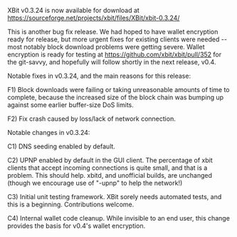 XBit v0.3.24 is now available for download at
https://sourceforge.net/projects/xbit/files/XBit/xbit-0.3.24/

This is another bug fix release.  We had hoped to have wallet encryption ready for release, but more urgent fixes for existing clients were needed -- most notably block download problems were getting severe.  Wallet encryption is ready for testing at https://github.com/xbit/xbit/pull/352 for the git-savvy, and hopefully will follow shortly in the next release, v0.4.

Notable fixes in v0.3.24, and the main reasons for this release:

F1) Block downloads were failing or taking unreasonable amounts of time to complete, because the increased size of the block chain was bumping up against some earlier buffer-size DoS limits.

F2) Fix crash caused by loss/lack of network connection.

Notable changes in v0.3.24:

C1) DNS seeding enabled by default.

C2) UPNP enabled by default in the GUI client.  The percentage of xbit clients that accept incoming connections is quite small, and that is a problem.  This should help.  xbitd, and unofficial builds, are unchanged (though we encourage use of "-upnp" to help the network!)

C3) Initial unit testing framework.  XBit sorely needs automated tests, and this is a beginning.  Contributions welcome.

C4) Internal wallet code cleanup.  While invisible to an end user, this change provides the basis for v0.4's wallet encryption.
